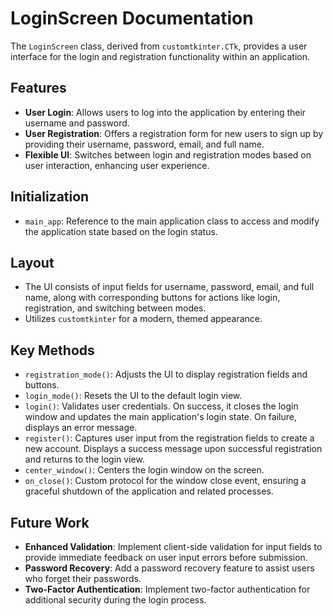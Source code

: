 # LoginScreen Documentation

The `LoginScreen` class, derived from `customtkinter.CTk`, provides a user interface for the login and registration functionality within an application.

## Features

- **User Login**: Allows users to log into the application by entering their username and password.
- **User Registration**: Offers a registration form for new users to sign up by providing their username, password, email, and full name.
- **Flexible UI**: Switches between login and registration modes based on user interaction, enhancing user experience.

## Initialization

- `main_app`: Reference to the main application class to access and modify the application state based on the login status.

## Layout

- The UI consists of input fields for username, password, email, and full name, along with corresponding buttons for actions like login, registration, and switching between modes.
- Utilizes `customtkinter` for a modern, themed appearance.

## Key Methods

- `registration_mode()`: Adjusts the UI to display registration fields and buttons.
- `login_mode()`: Resets the UI to the default login view.
- `login()`: Validates user credentials. On success, it closes the login window and updates the main application's login state. On failure, displays an error message.
- `register()`: Captures user input from the registration fields to create a new account. Displays a success message upon successful registration and returns to the login view.
- `center_window()`: Centers the login window on the screen.
- `on_close()`: Custom protocol for the window close event, ensuring a graceful shutdown of the application and related processes.

## Future Work

- **Enhanced Validation**: Implement client-side validation for input fields to provide immediate feedback on user input errors before submission.
- **Password Recovery**: Add a password recovery feature to assist users who forget their passwords.
- **Two-Factor Authentication**: Implement two-factor authentication for additional security during the login process.
